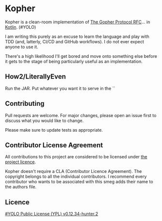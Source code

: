 # Kopher

Kopher is a clean-room implementation of [The Gopher Protocol RFC](https://datatracker.ietf.org/doc/html/rfc1436)...
in [Kotlin](https://kotlinlang.org/). (#YOLO)

I am writing this purely as an excuse to learn the language and play with TDD (and, latterly, CI/CD and GitHub
workflows). I do not ever expect anyone to use it.

There's a high likelihood I'll get bored and move onto something else before it gets to the stage of being particularly
useful as an implementation.

## How2/LiterallyEven

Run the JAR. Put whatever you want it to serve in the ``

## Contributing

Pull requests are welcome. For major changes, please open an issue first to discuss what you would like to change.

Please make sure to update tests as appropriate.

## Contributor License Agreement

All contributions to this project are considered to be licensed under [the project licence](#licence).

Kopher doesn't require a CLA (Contributor Licence Agreement). The copyright belongs to all the individual contributors.
I recommend every contributor who wants to be associated with this smeg adds their name to the authors file.

## Licence

[#YOLO Public License (YPL) v0.12.34-hunter.2](https://github.com/YOLOSecFW/YoloSec-Framework/blob/master/YOLO%20Public%20License)